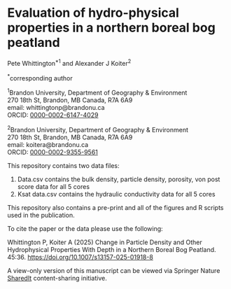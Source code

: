 # Evaluation of hydro-physical properties in a northern boreal bog peatland 

Pete Whittington<sup>*1</sup> and Alexander J Koiter<sup>2</sup> 

<sup>*</sup>corresponding author

<sup>1</sup>Brandon University, Department of Geography & Environment\
270 18th St, Brandon, MB Canada, R7A 6A9\
email: whittingtonp\@brandonu.ca\
ORCID: [0000-0002-6147-4029](https://orcid.org/0000-0002-6147-4029)

<sup>2</sup>Brandon University, Department of Geography & Environment\
270 18th St, Brandon, MB Canada, R7A 6A9\
email: koitera\@brandonu.ca\
ORCID: [0000-0002-9355-9561](https://orcid.org/0000-0002-9355-9561)


This repository contains two data files:
1. Data.csv contains the bulk density, particle density, porosity, von post score data for all 5 cores
2. Ksat data.csv contains the hydraulic conductivity data for all 5 cores

This repository also contains a pre-print and all of the figures and R scripts used in the publication.

To cite the paper or the data please use the following:

Whittington P, Koiter A (2025) Change in Particle Density and Other Hydrophysical Properties With Depth in a Northern Boreal Bog Peatland. 45:36. https://doi.org/10.1007/s13157-025-01918-8

A view-only version of this manuscript can be viewed via Springer Nature [SharedIt](https://rdcu.be/ed7Li) content-sharing initiative.

